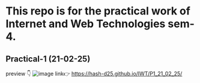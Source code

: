 # This repo is for the practical work of Internet and Web Technologies sem-4.

## Practical-1 (21-02-25)
preview 👇
![image](https://github.com/user-attachments/assets/bc9e147e-0680-48fa-8b0d-98c9cac38e31)
link👉 https://hash-d25.github.io/IWT/P1_21_02_25/

